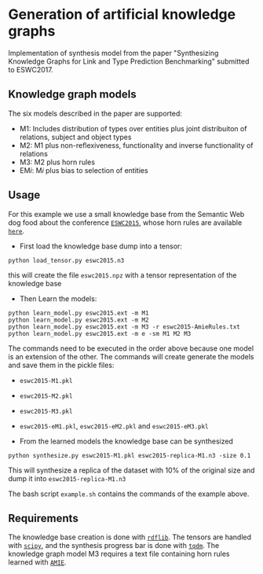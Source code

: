 # Generation of artificial knowledge graphs

Implementation of synthesis model from the paper "Synthesizing Knowledge Graphs for Link and Type Prediction Benchmarking" submitted to ESWC2017.


## Knowledge graph models

The six models described in the paper are supported:

- M1: Includes distribution of types over entities plus joint distribuiton of relations, subject and object types
- M2: M1 plus non-reflexiveness, functionality and inverse functionality of relations
- M3: M2 plus horn rules
- EM*i*: M*i* plus bias to selection of entities

## Usage

For this example we use a small knowledge base from the Semantic Web dog food about the conference
[`ESWC2015`](http://data.dws.informatik.uni-mannheim.de/hmctp/kbgen/eswc2015.n3), whose horn rules are available [`here`](http://data.dws.informatik.uni-mannheim.de/hmctp/kbgen/eswc2015-AmieRules.txt).

- First load the knowledge base dump into a tensor:

 ```
 python load_tensor.py eswc2015.n3
 ```

 this will create the file ```eswc2015.npz``` with a tensor representation of the knowledge base

- Then Learn the models:

 ```
 python learn_model.py eswc2015.ext -m M1
 python learn_model.py eswc2015.ext -m M2
 python learn_model.py eswc2015.ext -m M3 -r eswc2015-AmieRules.txt
 python learn_model.py eswc2015.ext -m e -sm M1 M2 M3
 ```

 The commands need to be executed in the order above because one model is an extension of the other.
 The commands will create generate the models and save them in the pickle files:

 - ```eswc2015-M1.pkl```
 - ```eswc2015-M2.pkl```
 - ```eswc2015-M3.pkl```
 - ```eswc2015-eM1.pkl```, ```eswc2015-eM2.pkl``` and ```eswc2015-eM3.pkl```

- From the learned models the knowledge base can be synthesized

 ```
 python synthesize.py eswc2015-M1.pkl eswc2015-replica-M1.n3 -size 0.1
 ```

 This will synthesize a replica of the dataset with 10% of the original size and dump it into ```eswc2015-replica-M1.n3```


The bash script ```example.sh``` contains the commands of the example above.


## Requirements
The knowledge base creation is done with [`rdflib`](https://github.com/RDFLib/rdflib).
The tensors are handled with [`scipy`](https://www.scipy.org/install.html), and the synthesis progress bar is done with [`tqdm`](https://pypi.python.org/pypi/tqdm).
The knowledge graph model M3 requires a text file containing horn rules learned with
[`AMIE`](https://www.mpi-inf.mpg.de/departments/databases-and-information-systems/research/yago-naga/amie/).

